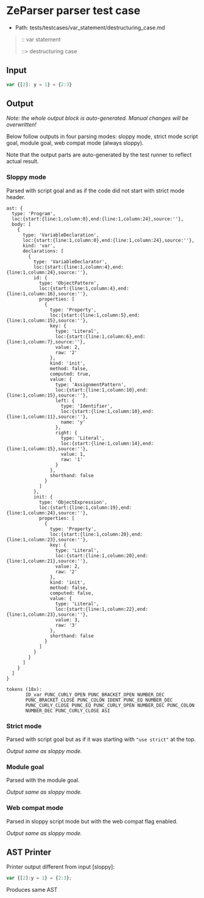 # ZeParser parser test case

- Path: tests/testcases/var_statement/destructuring_case.md

> :: var statement
>
> ::> destructuring case

## Input

`````js
var {[2]: y = 1} = {2:3}
`````

## Output

_Note: the whole output block is auto-generated. Manual changes will be overwritten!_

Below follow outputs in four parsing modes: sloppy mode, strict mode script goal, module goal, web compat mode (always sloppy).

Note that the output parts are auto-generated by the test runner to reflect actual result.

### Sloppy mode

Parsed with script goal and as if the code did not start with strict mode header.

`````
ast: {
  type: 'Program',
  loc:{start:{line:1,column:0},end:{line:1,column:24},source:''},
  body: [
    {
      type: 'VariableDeclaration',
      loc:{start:{line:1,column:0},end:{line:1,column:24},source:''},
      kind: 'var',
      declarations: [
        {
          type: 'VariableDeclarator',
          loc:{start:{line:1,column:4},end:{line:1,column:24},source:''},
          id: {
            type: 'ObjectPattern',
            loc:{start:{line:1,column:4},end:{line:1,column:16},source:''},
            properties: [
              {
                type: 'Property',
                loc:{start:{line:1,column:5},end:{line:1,column:15},source:''},
                key: {
                  type: 'Literal',
                  loc:{start:{line:1,column:6},end:{line:1,column:7},source:''},
                  value: 2,
                  raw: '2'
                },
                kind: 'init',
                method: false,
                computed: true,
                value: {
                  type: 'AssignmentPattern',
                  loc:{start:{line:1,column:10},end:{line:1,column:15},source:''},
                  left: {
                    type: 'Identifier',
                    loc:{start:{line:1,column:10},end:{line:1,column:11},source:''},
                    name: 'y'
                  },
                  right: {
                    type: 'Literal',
                    loc:{start:{line:1,column:14},end:{line:1,column:15},source:''},
                    value: 1,
                    raw: '1'
                  }
                },
                shorthand: false
              }
            ]
          },
          init: {
            type: 'ObjectExpression',
            loc:{start:{line:1,column:19},end:{line:1,column:24},source:''},
            properties: [
              {
                type: 'Property',
                loc:{start:{line:1,column:20},end:{line:1,column:23},source:''},
                key: {
                  type: 'Literal',
                  loc:{start:{line:1,column:20},end:{line:1,column:21},source:''},
                  value: 2,
                  raw: '2'
                },
                kind: 'init',
                method: false,
                computed: false,
                value: {
                  type: 'Literal',
                  loc:{start:{line:1,column:22},end:{line:1,column:23},source:''},
                  value: 3,
                  raw: '3'
                },
                shorthand: false
              }
            ]
          }
        }
      ]
    }
  ]
}

tokens (18x):
       ID_var PUNC_CURLY_OPEN PUNC_BRACKET_OPEN NUMBER_DEC
       PUNC_BRACKET_CLOSE PUNC_COLON IDENT PUNC_EQ NUMBER_DEC
       PUNC_CURLY_CLOSE PUNC_EQ PUNC_CURLY_OPEN NUMBER_DEC PUNC_COLON
       NUMBER_DEC PUNC_CURLY_CLOSE ASI
`````

### Strict mode

Parsed with script goal but as if it was starting with `"use strict"` at the top.

_Output same as sloppy mode._

### Module goal

Parsed with the module goal.

_Output same as sloppy mode._

### Web compat mode

Parsed in sloppy script mode but with the web compat flag enabled.

_Output same as sloppy mode._

## AST Printer

Printer output different from input [sloppy]:

````js
var {[2]:y = 1} = {2:3};
````

Produces same AST
